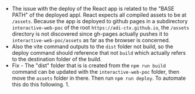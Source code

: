 - The issue with the deploy of the React app is related to the "BASE PATH" of the deployed appl. React expects all compiled assets to be at `/assets`. Because the app is deployed to github pages in a subdirectory `interactive-web-poc` of the root `https://adi-ctx.github.io`, the `/assets` directory is not discovered since gh-pages actually pushes it to `interactive-web-poc/assets` as far as the browser is concerned.
- Also the vite command outputs to the `dist` folder not build, so the deploy command should reference that not `build` which actually refers to the destination folder of the build.
- Fix - The "dist" folder that is is created from the `npm run build` command can be updated with the `interactive-web-poc` folder, then move the `assets` folder in there. Then run `npm run deploy`. To automate this do this following.
  1.  
